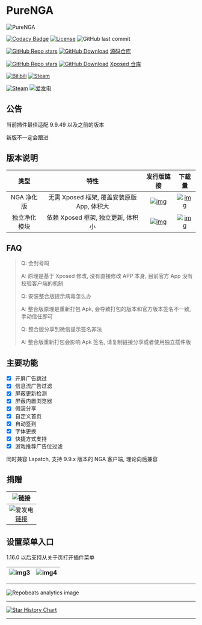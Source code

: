# PureNGA

![PureNGA](https://socialify.git.ci/chr233/PureNGA/image?description=1&forks=1&language=1&name=1&owner=1&pattern=Diagonal%20Stripes&stargazers=1&theme=Auto)

[![Codacy Badge](https://app.codacy.com/project/badge/Grade/de4c75db7487426285bf38f90ad94e6c)](https://www.codacy.com/gh/chr233/PureNGA/dashboard)
[![License](https://img.shields.io/github/license/chr233/PureNGA?logo=apache)](https://github.com/chr233/PureNGA/blob/master/license)
![GitHub last commit](https://img.shields.io/github/last-commit/chr233/PureNGA?logo=github)

[![GitHub Repo stars](https://img.shields.io/github/stars/chr233/PureNGA?logo=github)][repo_code]
[![GitHub Download](https://img.shields.io/github/downloads/chr233/PureNGA/total?logo=github)][repo_code]
[源码仓库][repo_code]

[![GitHub Repo stars](https://img.shields.io/github/stars/Xposed-Modules-Repo/com.chrxw.purenga?logo=github)][repo_xposed]
[![GitHub Download](https://img.shields.io/github/downloads/Xposed-Modules-Repo/com.chrxw.purenga/total?logo=github)][repo_xposed]
[Xposed 仓库][repo_xposed]

[![Bilibili](https://img.shields.io/badge/bilibili-Chr__-00A2D8.svg?logo=bilibili)](https://space.bilibili.com/5805394)
[![Steam](https://img.shields.io/badge/steam-Chr__-1B2838.svg?logo=steam)](https://steamcommunity.com/id/Chr_)

[![Steam](https://img.shields.io/badge/steam-donate-1B2838.svg?logo=steam)](https://steamcommunity.com/tradeoffer/new/?partner=221260487&token=xgqMgL-i)
[![爱发电](https://img.shields.io/badge/爱发电-chr__-ea4aaa.svg?logo=github-sponsors)](https://afdian.com/@chr233)

## 公告

当前插件最佳适配 9.9.49 以及之前的版本

新版不一定会跟进

## 版本说明

|     类型     |                    特性                    |                  发行版链接                   |                     下载量                     |
| :----------: | :----------------------------------------: | :-------------------------------------------: | :--------------------------------------------: |
|  NGA 净化版  | 无需 Xposed 框架, 覆盖安装原版 App, 体积大 |    [![img][release_bundled]][link_bundled]    |    [![img][download_bundled]][link_bundled]    |
| 独立净化模块 |     依赖 Xposed 框架, 独立更新, 体积小     | [![img][release_standalone]][link_standalone] | [![img][download_standalone]][link_standalone] |

## FAQ

> Q: 会封号吗
>
> A: 原理是基于 Xposed 修改, 没有直接修改 APP 本身, 目前官方 App 没有校验客户端的机制
>
> Q: 安装整合版提示病毒怎么办
>
> A: 整合版原理是重新打包 Apk, 会导致打包的版本和官方版本签名不一致, 手动信任即可
>
> Q: 整合版分享到微信提示签名非法
>
> A: 整合版重新打包会影响 Apk 签名, 请复制链接分享或者使用独立插件版

## 主要功能

- [x] 开屏广告跳过
- [x] 信息流广告过滤
- [x] 屏蔽更新检测
- [x] 屏蔽内置浏览器
- [x] 假装分享
- [x] 自定义首页
- [x] 自动签到
- [x] 字体更换
- [x] 快捷方式支持
- [x] 游戏推荐广告位过滤

同时兼容 Lspatch, 支持 9.9.x 版本的 NGA 客户端, 理论向后兼容

## 捐赠

|       ![[链接][afdian_link]][afdian_qr]        |
| :--------------------------------------------: |
| ![爱发电][afdian_img] <br> [链接][afdian_link] |

[afdian_qr]: https://raw.chrxw.com/PureNGA/master/.github/aifadian.png
[afdian_img]: https://img.shields.io/badge/爱发电-@chr__-ea4aaa.svg?logo=github-sponsors
[afdian_link]: https://afdian.com/@chr233

## 设置菜单入口

1.16.0 以后支持从关于页打开插件菜单

| ![img3][img3] | ![img4][img4] |
| ------------- | ------------- |

[img3]: https://raw.chrxw.com/PureNGA/main/app/src/main/res/drawable-nodpi/tutorials3.webp
[img4]: https://raw.chrxw.com/PureNGA/main/app/src/main/res/drawable-nodpi/tutorials4.webp

---

![Repobeats analytics image](https://repobeats.axiom.co/api/embed/4bf56a527045ee543205efea99a07e5d09bcd7c3.svg "Repobeats analytics image")

---

[![Star History Chart](https://api.star-history.com/svg?repos=chr233/PureNGA&type=Date)](https://star-history.com/#chr233/PureNGA&Date)

---

[repo_code]: https://github.com/chr233/PureNGA
[repo_xposed]: https://github.com/Xposed-Modules-Repo/com.chrxw.purenga
[release_bundled]: https://img.shields.io/github/v/release/chr233/PureNGA?logo=github&label=版本
[release_standalone]: https://img.shields.io/github/v/release/Xposed-Modules-Repo/com.chrxw.purenga?logo=github&label=版本
[download_bundled]: https://img.shields.io/github/downloads/chr233/PureNGA/total?logo=github&label=下载
[download_standalone]: https://img.shields.io/github/downloads/Xposed-Modules-Repo/com.chrxw.purenga/total?logo=github&label=下载
[link_bundled]: https://github.com/chr233/PureNGA/releases/tag/NGA
[link_standalone]: https://github.com/Xposed-Modules-Repo/com.chrxw.purenga/releases
